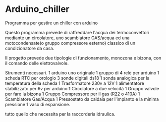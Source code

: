 # Arduino_chiller
Programma per gestire un chiller con arduino

Questo programma prevede di raffreddare l'acqua dei termoconvettori mediante un circolatore, uno scambiatore GAS/acqua ed una motocondensate(o gruppo compressore esterno) classico di un condizionatore da casa.

Il progetto prevede due tipologie di funzionamento, monozona e bizona, con il comando delle elettrovalvole.

Strumenti necessari.
1 arduino uno originale
1 gruppo di 4 relè per arduino
1 scheda RTC per orologio
3 sonde digitali ds18
1 sonda analogica per la temperatura della scheda
1 Trasformatore 230v a 12V
1 alimentatore stabilizzato per 6v per arduino
1 Circolatore a due velocità
1 Gruppo valvole per fare la bizona
1 Gruppo Compressore per il gas (R22 o 410A)
1 Scambiatore Gas/Acqua
1 Pressostato da caldaia per l'impianto e la minima pressione
1 vaso di espansione.


tutto quello che necessita per la raccorderia idraulica.
